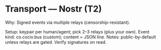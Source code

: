 <!-- status: stub; target: 150+ words -->
<!-- status: stub; target: 150+ words -->
<!-- status: stub; target: 150+ words -->
<!-- status: stub; target: 150+ words -->
<!-- status: stub; target: 150+ words -->
# Transport — Nostr (T2)
Why: Signed events via multiple relays (censorship-resistant).

Setup: keypair per human/agent; pick 2–3 relays (plus your own).
Event kind: co.cociv.bus (custom); content = JSON line.
Notes: public-by-default unless relays are gated.  Verify signatures on read.







